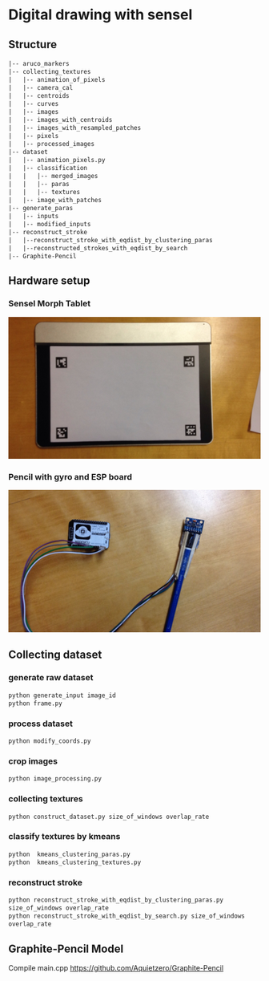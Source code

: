 # Digital drawing with sensel

## Structure
```
|-- aruco_markers
|-- collecting_textures
|   |-- animation_of_pixels
|   |-- camera_cal
|   |-- centroids
|   |-- curves
|   |-- images
|   |-- images_with_centroids
|   |-- images_with_resampled_patches
|   |-- pixels
|   |-- processed_images
|-- dataset
|   |-- animation_pixels.py
|   |-- classification
|   |   |-- merged_images
|   |   |-- paras
|   |   |-- textures
|   |-- image_with_patches
|-- generate_paras
|   |-- inputs
|   |-- modified_inputs
|-- reconstruct_stroke
|   |--reconstruct_stroke_with_eqdist_by_clustering_paras
|   |--reconstructed_strokes_with_eqdist_by_search
|-- Graphite-Pencil
```
## Hardware setup 
### Sensel Morph Tablet 
![](tablet.jpeg)
### Pencil with gyro and ESP board
![](pencil_with_gyro.jpeg)
## Collecting dataset
### generate raw dataset
```
python generate_input image_id 
python frame.py
```
### process dataset
```
python modify_coords.py 
```
### crop images
```
python image_processing.py
```
### collecting textures
```
python construct_dataset.py size_of_windows overlap_rate
```
### classify textures by kmeans
```
python  kmeans_clustering_paras.py
python  kmeans_clustering_textures.py
```
###  reconstruct stroke
```
python reconstruct_stroke_with_eqdist_by_clustering_paras.py size_of_windows overlap_rate
python reconstruct_stroke_with_eqdist_by_search.py size_of_windows overlap_rate
```

## Graphite-Pencil Model
Compile main.cpp 
https://github.com/Aquietzero/Graphite-Pencil
